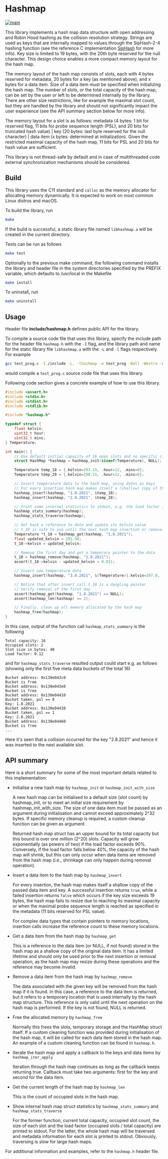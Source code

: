 # Hashmap #

[![main](https://github.com/elmomoilanen/Hashmap/actions/workflows/main.yml/badge.svg)](https://github.com/elmomoilanen/Hashmap/actions/workflows/main.yml)

This library implements a hash map data structure with open addressing and Robin Hood hashing as the collision resolution strategy. Strings are used as keys that are internally mapped to values through the SipHash-2-4 hashing function (see the reference C implementation [SipHash](https://github.com/veorq/SipHash) for more info). Key size is limited to 19 bytes, with the 20th byte reserved for the null character. This design choice enables a more compact memory layout for the hash map.

The memory layout of the hash map consists of slots, each with 4 bytes reserved for metadata, 20 bytes for a key (as mentioned above), and x bytes for a data item. Size of a data item must be specified when initializing the hash map. The number of slots, or the total capacity of the hash map, can be set by the user or left to be determined internally by the library. There are other size restrictions, like for example the maximal slot count, but they are handled by the library and should not significantly impact the user experience (see the API summary section below for more info).

The memory layout for a slot is as follows: metadata (4 bytes: 1 bit for reserved flag, 11 bits for probe sequence length (PSL), and 20 bits for truncated hash value) | key (20 bytes: last byte reserved for the null character) | data item (x bytes: determined at initialization). Given the restricted maximal capacity of the hash map, 11 bits for PSL and 20 bits for hash value are sufficient.

This library is not thread-safe by default and in case of multithreaded code external synchronization mechanisms should be considered.

## Build ##

This library uses the C11 standard and `calloc` as the memory allocator for allocating memory dynamically. It is expected to work on most common Linux distros and macOS.

To build the library, run 

```bash
make
```

If the build is successful, a static library file named `libhashmap.a` will be created in the current directory.

Tests can be run as follows

```bash
make test
```

Optionally to the previous make command, the following command installs the library and header file in the system directories specified by the PREFIX variable, which defaults to /usr/local in the Makefile

```bash
make install
```

To uninstall, run

```bash
make uninstall
```

## Usage ##

Header file **include/hashmap.h** defines public API for the library.

To compile a source code file that uses this library, specify the include path for the header file `hashmap.h` with the `-I` flag, and the library path and name for the static library file `libhashmap.a` with the `-L` and `-l` flags respectively. For example

```bash
gcc test_prog.c -I./include -L. -lhashmap -o test_prog -Wall -Wextra -Werror -std=c11 -g
```

would compile a `test_prog.c` source code file that uses this library.

Following code section gives a concrete example of how to use this library.

```C
#include <assert.h>
#include <stdio.h>
#include <stdint.h>
#include <stdlib.h>

#include "hashmap.h"

typedef struct {
    float kelvin;
    uint32_t hour;
    uint32_t mins;
} Temperature;

int main() {
    // Use default initial capacity of 16 open slots and no specific clean up function
    struct HashMap *hashmap = hashmap_init(sizeof(Temperature), NULL);

    Temperature temp_18 = {.kelvin=293.15, .hour=12, .mins=0};
    Temperature temp_28 = {.kelvin=298.15, .hour=12, .mins=0};

    // Insert temperature data to the hash map, using dates as keys
    // For every insertion hash map makes itself a (shallow) copy of the data
    hashmap_insert(hashmap, "1.8.2021", &temp_18);
    hashmap_insert(hashmap, "2.8.2021", &temp_28);

    // Print some internal statistics to stdout, e.g. the load factor is now 2/16
    hashmap_stats_summary(hashmap);
    hashmap_stats_traverse(hashmap);

    // Get back a reference to data and update its kelvin value
    // t_18 is safe to use until the next hash map insertion or removal operation
    Temperature *t_18 = hashmap_get(hashmap, "1.8.2021");
    float updated_kelvin = 291.50;
    t_18->kelvin = updated_kelvin;

    // Remove the first day and get a temporary pointer to the data
    t_18 = hashmap_remove(hashmap, "1.8.2021");
    assert(t_18->kelvin - updated_kelvin < 0.01);

    // Insert new temperature data
    hashmap_insert(hashmap, "3.8.2021", &(Temperature){.kelvin=297.0, .hour=12, .mins=0});

    // Notice that after insert call t_18 is a dangling pointer
    // Verify removal of the first day
    assert(hashmap_get(hashmap, "1.8.2021") == NULL);
    assert(hashmap_len(hashmap) == 2);

    // Finally, clean up all memory allocated by the hash map
    hashmap_free(hashmap);
}
```

In this case, output of the function call `hashmap_stats_summary` is the following

```
Total capacity: 16
Occupied slots: 2
Slot size in bytes: 40
Load factor: 0.12
```

and for `hashmap_stats_traverse` resulted output could start e.g. as follows (showing only the first five meta data buckets of the total 16)

```
Bucket address: 0x130e043c0
Bucket is free
Bucket address: 0x130e043e8
Bucket is free
Bucket address: 0x130e04410
Bucket taken, psl == 0
Key: 1.8.2021
Bucket address: 0x130e04438
Bucket taken, psl == 1
Key: 2.8.2021
Bucket address: 0x130e04460
Bucket is free
...
```

Here it's seen that a collision occurred for the key "2.8.2021" and hence it was inserted to the next available slot.

## API summary ##

Here is a short summary for some of the most important details related to this implementation:

- Initialise a new hash map by `hashmap_init` or `hashmap_init_with_size`

    A new hash map can be initialised to a default size (slot count) by hashmap_init, or to meet an initial size requirement by hashmap_init_with_size. The size of one data item must be passed as an argument during initialisation and cannot exceed approximately 2^32 bytes. If specific memory cleanup is required, a custom cleanup function can be given as argument.

    Returned hash map struct has an upper bound for its total capacity but this bound is over one million (2^20) slots. Capacity will grow exponentially (as powers of two) if the load factor exceeds 90%. Conversely, if the load factor falls below 40%, the capacity of the hash map will shrink, but this can only occur when data items are removed from the hash map (i.e., shrinkage can only happen during removal operation).

- Insert a data item to the hash map by `hashmap_insert`

    For every insertion, the hash map makes itself a shallow copy of the passed data item and key. A successful insertion returns `true`, while a failed insertion returns `false` which occurs if the key size exceeds 19 bytes, the hash map fails to resize due to reaching its maximal capacity or when the maximal probe sequence length is reached as specified in the metadata (11 bits reserved for PSL value).

    For complex data types that contain pointers to memory locations, insertion calls increase the reference count to these memory locations.

- Get a data item from the hash map by `hashmap_get`

    This is a reference to the data item (or NULL, if not found) stored in the hash map as a shallow copy of the original data item. It has a limited lifetime and should only be used prior to the next insertion or removal operation, as the hash map may resize during these operations and the reference may become invalid.    

- Remove a data item from the hash map by `hashmap_remove`

    The data associated with the given key will be removed from the hash map if it is found. In this case, a reference to the data item is returned, but it refers to a temporary location that is used internally by the hash map structure. This reference is only valid until the next operation on the hash map is performed. If the key is not found, NULL is returned.
    
- Free the allocated memory by `hashmap_free`

    Normally this frees the slots, temporary storage and the HashMap struct itself. If a custom cleaning function was provided during initialisation of the hash map, it will be called for each data item stored in the hash map. An example of a custom cleaning function can be found in `hashmap.h`.

- Iterate the hash map and apply a callback to the keys and data items by `hashmap_iter_apply`

    Iteration through the hash map continues as long as the callback keeps returning true. Callback must take two arguments: first for the key and second for the data item.

- Get the current length of the hash map by `hashmap_len`

    This is the count of occupied slots in the hash map.

- Show internal hash map struct statistics by `hashmap_stats_summary` and `hashmap_stats_traverse`

    For the former function, current total capacity, occupied slot count, the size of each slot and the load factor (occupied slots / total capacity) are printed to stdout. For the latter, the whole hash map will be traversed and metadata information for each slot is printed to stdout. Obviously, traversing is slow for large hash maps.

For additional information and examples, refer to the `hashmap.h` header file.
